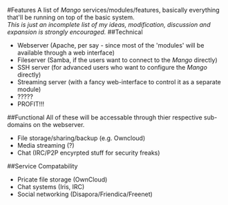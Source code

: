 #Features
A list of *Mango* services/modules/features, basically everything that'll be running on top of the basic system.  
*This is just an incomplete list of my ideas, modification, discussion and expansion is strongly encouraged.*
##Technical
- Webserver (Apache, per say - since most of the 'modules' will be available through a web interface)
- Fileserver (Samba, if the users want to connect to the *Mango* directly)
- SSH server (for advanced users who want to configure the *Mango* directly)
- Streaming server (with a fancy web-interface to control it as a separate module)
- ?????
- PROFIT!!!

##Functional
All of these will be accessable through thier respective sub-domains on the webserver.
- File storage/sharing/backup (e.g. Owncloud)
- Media streaming (?)
- Chat (IRC/P2P encyrpted stuff for security freaks)

##Service Compatability
- Pricate file storage (OwnCloud)
- Chat systems (Iris, IRC)
- Social networking (Disapora/Friendica/Freenet)
